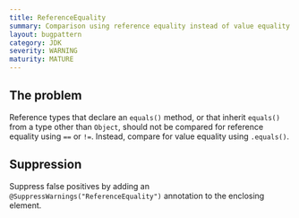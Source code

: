 ```yaml
---
title: ReferenceEquality
summary: Comparison using reference equality instead of value equality
layout: bugpattern
category: JDK
severity: WARNING
maturity: MATURE
---
```


<!--
*** AUTO-GENERATED, DO NOT MODIFY ***
To make changes, edit the @BugPattern annotation or the explanation in docs/bugpattern.
-->

## The problem
Reference types that declare an `equals()` method, or that inherit `equals()`
from a type other than `Object`, should not be compared for reference equality
using `==` or `!=`. Instead, compare for value equality using `.equals()`.

## Suppression
Suppress false positives by adding an `@SuppressWarnings("ReferenceEquality")` annotation to the enclosing element.
